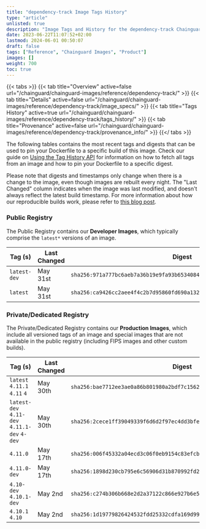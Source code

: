 ```yaml
---
title: "dependency-track Image Tags History"
type: "article"
unlisted: true
description: "Image Tags and History for the dependency-track Chainguard Image"
date: 2023-06-22T11:07:52+02:00
lastmod: 2024-06-01 00:50:07
draft: false
tags: ["Reference", "Chainguard Images", "Product"]
images: []
weight: 700
toc: true
---
```


{{< tabs >}}
{{< tab title="Overview" active=false url="/chainguard/chainguard-images/reference/dependency-track/" >}}
{{< tab title="Details" active=false url="/chainguard/chainguard-images/reference/dependency-track/image_specs/" >}}
{{< tab title="Tags History" active=true url="/chainguard/chainguard-images/reference/dependency-track/tags_history/" >}}
{{< tab title="Provenance" active=false url="/chainguard/chainguard-images/reference/dependency-track/provenance_info/" >}}
{{</ tabs >}}

The following tables contains the most recent tags and digests that can be used to pin your Dockerfile to a specific build of this image. Check our guide on [Using the Tag History API](/chainguard/chainguard-images/using-the-tag-history-api/) for information on how to fetch all tags from an image and how to pin your Dockerfile to a specific digest.

Please note that digests and timestamps only change when there is a change to the image, even though images are rebuilt every night. The "Last Changed" column indicates when the image was last modified, and doesn't always reflect the latest build timestamp. For more information about how our reproducible builds work, please refer to [this blog post](https://www.chainguard.dev/unchained/reproducing-chainguards-reproducible-image-builds).

### Public Registry
The Public Registry contains our **Developer Images**, which typically comprise the `latest*` versions of an image.

| Tag (s)       | Last Changed | Digest                                                                    |
|---------------|--------------|---------------------------------------------------------------------------|
|  `latest-dev` | May 31st     | `sha256:971a777bc6aeb7a36b19e9fa93b6534084f4ad26e1c49e61e6ec9b75ee6c6b18` |
|  `latest`     | May 31st     | `sha256:ca9426cc2aee4f4c2b7d95860fd690a132da91f2f0355c6e24f205caeb462272` |


### Private/Dedicated Registry
The Private/Dedicated Registry contains our **Production Images**, which include all versioned tags of an image and special images that are not available in the public registry (including FIPS images and other custom builds).

| Tag (s)                                       | Last Changed | Digest                                                                    |
|-----------------------------------------------|--------------|---------------------------------------------------------------------------|
|  `latest` `4.11.1` `4.11` `4`                 | May 30th     | `sha256:bae7712ee3ae0a86b801980a2bdf7c1562686f57e8bd4f114d88b95d3804c318` |
|  `latest-dev` `4.11-dev` `4.11.1-dev` `4-dev` | May 30th     | `sha256:2cece1ff39049339f6d6d2f97ec4dd3bfe279ce341117dcd252939b8a5f178c9` |
|  `4.11.0`                                     | May 17th     | `sha256:006f45332a04ecd3c06f0eb9154c83efcb2d1d52f8a234598131d18e52385659` |
|  `4.11.0-dev`                                 | May 17th     | `sha256:1898d230cb795e6c56906d31b870992fd25ce537fdcb432eb53331a9f49ff23e` |
|  `4.10-dev` `4.10.1-dev`                      | May 2nd      | `sha256:c274b306b668e2d2a37122c866e927b6e574fdd6b669f137befae732c3d61fbb` |
|  `4.10.1` `4.10`                              | May 2nd      | `sha256:1d19779826424532fdd25332cdfa169d9909f037d015d4b606def95696e538d4` |

